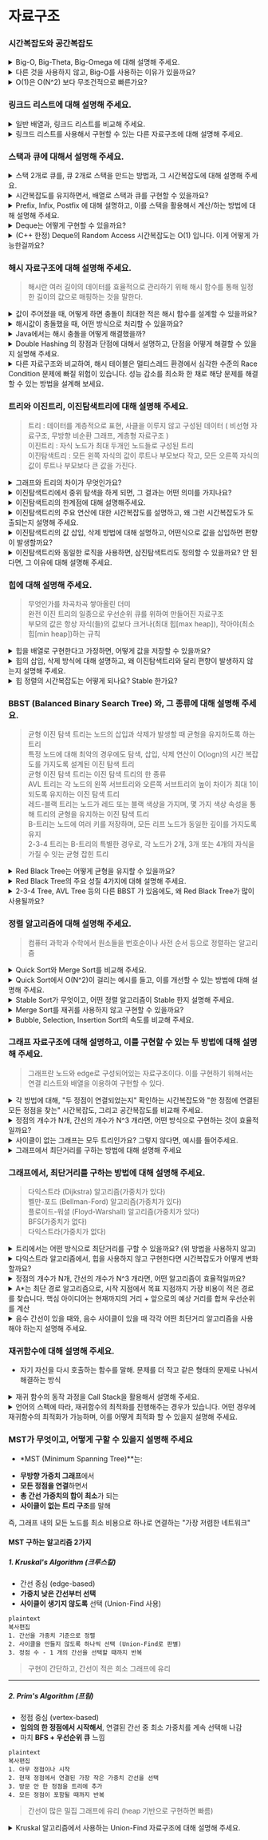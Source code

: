 # 자료구조
### 시간복잡도와 공간복잡도
<details>
<summary>Big-O, Big-Theta, Big-Omega 에 대해 설명해 주세요.</summary>
<div>

- Big-O 표기법은 최악의 경우 시간 복잡도를 나타내며, 알고리짐의 성능을 이해하는데 중요한 도구
- Big-Theta 표기법은 알고리즘의 평균적인 경우의 시간 복잡도
- Big Omega 표기법은 최선의 경우의 시간 복잡도

</div>
</details>
<details>
<summary>다른 것을 사용하지 않고, Big-O를 사용하는 이유가 있을까요?</summary>
<div>

- 알고리즘의 최악의 경우를 생각해야 함

</div>
</details>
<details>
<summary>O(1)은 O(N^2) 보다 무조건적으로 빠른가요?</summary>
<div>

- O(1)는 데이터 크기와 상관없이 일정한 시간이 걸리는 알고리즘
- O(N^2)는 데이터가 많아질 수록 처리시간이 급수적으로 늘어나는 알고리즘
- 데이터가 적다면 일정 수준까지 O(N^2)가 빠르거나 차이 적을 수는 있지만 데이터 양이 많아진다면 차이는 유의미하게 벌어져 O(1)가 훨씬 빠르다는걸 알 수 있다.

</div>
</details>

### 링크드 리스트에 대해 설명해 주세요.
<details>
<summary>일반 배열과, 링크드 리스트를 비교해 주세요.</summary>
<div>

- 배열은 정적자료 구조이며 index로 임의의 접근이 가능하다는 장점이 있어 접근과 탐색이 용이
- 링크드 리스트는 동적 자료구조로 크기를 정할 필요 없으며 노가 존재하여 노드 안에 데이터가 있고, 다음 데이터를 가르키는 주소를 가짐
- 크기의 제한이 없어 데이터 추가, 삭제가 자유롭지만 임의로 접근하는 것이 불가능하여 데이터를 탐색할 때 순차적으로 접근해야함

</div>
</details>

<details>
<summary>링크드 리스트를 사용해서 구현할 수 있는 다른 자료구조에 대해 설명해 주세요.</summary>
<div>

- 링크드 리스트로 구현할 수 있는 자료구조는 대부분 만들 수 있다. 대표적으로 스택이나 큐가 있다.
- 스택 : Last In Fist Out을 하는 자료구조
- 큐 : First In Fist Out을 하는 자료구조

</div>
</details>

### 스택과 큐에 대해서 설명해 주세요.
<details>
<summary>스택 2개로 큐를, 큐 2개로 스택을 만드는 방법과, 그 시간복잡도에 대해 설명해 주세요.</summary>
<div></div>
</details>
<details>
<summary> 시간복잡도를 유지하면서, 배열로 스택과 큐를 구현할 수 있을까요?</summary>
<div></div>
</details>
<details>
<summary>Prefix, Infix, Postfix 에 대해 설명하고, 이를 스택을 활용해서 계산/하는 방법에 대해 설명해 주세요.</summary>
<div>

- Prefix : 연산자를 먼저 표시하고 연산에 필요한 피연산자를 나중에 표기하는 방법이다. (+AB)
- Infix : 연산자를 두 피연산자 사이에 표기하는 방법으로 가장 일반적으로 사용되는 표현 방법이다. (A+B)
- Postfix : 피연산자를 먼저 표시하고 연산자를 나중에 표시하는 방법이다. (AB+)

</div>
</details>
<details>
<summary>Deque는 어떻게 구현할 수 있을까요?</summary>
<div></div>
</details>
<details>
<summary>(C++ 한정) Deque의 Random Access 시간복잡도는 O(1) 입니다. 이게 어떻게 가능한걸까요?</summary>
<div></div>
</details>

### 해시 자료구조에 대해 설명해 주세요.
> 해시란 여러 길이의 데이터를 효율적으로 관리하기 위해 해시 함수를 통해 일정한 길이의 값으로 매핑하는 것을 말한다.
<details>
<summary>값이 주어졌을 때, 어떻게 하면 충돌이 최대한 적은 해시 함수를 설계할 수 있을까요?</summary>
<div>

- Division Method :
값을 버킷 사이즈로 나누어 나머지를 전체 버킷사이즈에서 뺀값으로 사용, 이 때 버킷사이즈는 소수를 사용하고 2의 제곱수와 먼 값을 사용하는 것이 좋다.
- Digit Folding :
값이 문자열일 때 아스키코드로 바꿔 합한 값을 사용, 이때 버킷사이즈를 넘어갈 수 있기 때문에 Divison Method를 함께 사용
- Multiplication Method :
floor(k*A mod 1) * m의 식을 사용한다. A는 0과 1사이의 실수 m은 2의 제곱수를 사용한다.
- Univiersal Hashing :
여러 해시함수를 무작위로 사용한다.
</div>
</details>

<details>
<summary>해시값이 충돌했을 때, 어떤 방식으로 처리할 수 있을까요?</summary>
<div>

- Chaning :
연결리스트를 사용해 중복된 값을 저장한다.
- Open Addressing :
인덱스가 중복되었다면 다른 빈 인덱스를 찾아 저장하는 방법
    - linear probing :
가장 가까운 빈 인덱스를 사용
    - quadratic probing :
2의 제곱수로 탐색하여 빈 인덱스를 사용
    - double hashing probing :
빈 인덱스를 찾을 때 까지 해시 함수를 사용하여 탐색
</div>
</details>

<details>
<summary>Java에서는 해시 충돌을 어떻게 해결했을까?</summary>
<div>

- jdk7까지는 linked list를 사용한 separate chaning을 활용.
- jdk8에서 linked list와 red black tree를 혼용한 separate chaining을 활용.
- 충돌을 한 key-value쌍이 적을때는 linked list로 작동을 한다.
- 충돌을 한 key-value쌍이 특정 임계치에 도달하면 red black tree로 작동을 한다.
</div>
</details>

<details>
<summary>Double Hashing 의 장점과 단점에 대해서 설명하고, 단점을 어떻게 해결할 수 있을지 설명해 주세요.</summary>
<div>

- 장점 : 클러스터링에 영향을 받지 않음
- 단점 : 연산량이 많음, 캐쉬의 효율이 가장 좋지 않음
- primary clustering : 특정 영역에 원소가 몰리는 현상
- secondary clustering : 여러 개의 원소가 동일한 초기 해시 값을 갖는 현상
</div>
</details>

<details>
<summary>다른 자료구조와 비교하여, 해시 테이블은 멀티스레드 환경에서 심각한 수준의 Race Condition 문제에 빠질 위험이 있습니다. 성능 감소를 최소화 한 채로 해당 문제를 해결할 수 있는 방법을 설계해 보세요.</summary>
<div>

- Race Condition(경쟁 상태) 혹은 경쟁 조건이라고도 불리우며 로 둘 이상의 스레드, 프로세스 그외 작업들이 공유 자원(변수, 메모리, 파일 등)에 대해 동시에 접근할 때 누가 언제 데이터를 읽거나 쓰느냐에 따라 결과가 달라질 수 있는 문제것입니다
- 해결방법
    - 상호배제(Mutual exclusion) : 스레드가 공유 변수 또는 공유 스레드를 사용하는 경우 다른 스레드가 동일한 작업을 수행하지 못하도록 배제한다.
    - 프로세스 동기화(Synchronize the process) : 한번에 하나의 프로세스만 공유데이터에 액세스할 수 있도록 한다.
</details>

### 트리와 이진트리, 이진탐색트리에 대해 설명해 주세요.

> 트리 : 데이터를 계층적으로 표현, 사클을 이루지 않고 구성된 데이터 ( 비선형 자료구조, 무방향 비순환 그래프, 계층형 자료구조 )  
> 이진트리 : 자식 노드가 최대 두개인 노드들로 구성된 트리  
> 이진탐색트리 : 모든 왼쪽 자식의 값이 루트나 부모보다 작고, 모든 오른쪽 자식의 값이 루트나 부모보다 큰 값을 가진다.

<details>
<summary>그래프와 트리의 차이가 무엇인가요?</summary>
<div>

- 그래프는 부모-자식 관계가 없지만 트리는 계층형 구조를 가지고 있다
- 들다 노드와 노드간을 연결하는 간선으로 구성된 자료구조
- 트리는 한개의 경로만 가지고 그래프는 두개이상의 경로가 가능
</div>
</details>
<details>
<summary>이진탐색트리에서 중위 탐색을 하게 되면, 그 결과는 어떤 의미를 가지나요?</summary>
<div>

- 중위 순회 : 왼쪽 자식, 노드, 오른쪽 자식 순서로 방문하는 순회 방법
- 트리에 있는 데이터가 정렬된 순서대로 결과가 나옵니다. 
- 오름차순의 형태

</div>
</details>
<details>
<summary>이진탐색트리의 한계점에 대해 설명해주세요.</summary>
<div>

- 편향트리의 경우 링크드 리스트와 같은 형태가 된다.
- 균형 잡힌 트리가 만들어지도록 조건을 설정해야 한다.
</div>
</details>
<details>
<summary>이진탐색트리의 주요 연산에 대한 시간복잡도를 설명하고, 왜 그런 시간복잡도가 도출되는지 설명해 주세요.</summary>
<div>

- 찾고자하는 값과 현재 루트 노드의 값 비교 ->타겟 값이 더 크다면 오른쪽 서브 트리로 ->타겟 값이 더 작다면 왼쪽 서브 트리로
- 포화 트리인 경우 최악의 상황에서는 트리의 높이만큼 탐색하기 때문에 O(logn)
- 편향 트리인 경우 트리의 높이는 n이 되므로, O(n)의 시간 복잡도를 가진다
</div>
</details>
<details>
<summary>이진탐색트리의 값 삽입, 삭제 방법에 대해 설명하고, 어떤식으로 값을 삽입하면 편향이 발생할까요?</summary>
<div>

- 삽입 연산은 새로운 노드를 삽입할 위치를 찾는 과정과 그 위치에 노드를 추가하는 과정으로 구성됨
- 새로운 노드를 삽입할 위치를 찾아야 하기 때문에 탐색과 동일한 시간복잡도를 가짐
- 포화트리 편향트리 O(logn)
- 자식 두 개인 노드를 삭제하는 경우가 최악 시간복잡도
- 삭제할 노드를 찾고 해당 자식 노드도 찾아야 하는 경우이고 최대 시간복잡도는 O(logn)으로 동일
- 오름차순, 내림차순으로 값을 삽입하면 편향이 발생함
</div>
</details>
<details>
<summary>이진탐색트리와 동일한 로직을 사용하면, 삼진탐색트리도 정의할 수 있을까요? 안 된다면, 그 이유에 대해 설명해 주세요.</summary>
<div>

- 동일한 로직을 사용하면 삼진탐색트리를 정의할 수 없음
- 삼진탐색트리는 이진탐색트리와 달리, 3개 구간으로 나눠지므로 중간 자식의 값을 지정하는 방법을 어떻게 하냐에 딸라 달라지기 때문에 정의할 수 없음

</div>
</details>

### 힙에 대해 설명해 주세요.
> 무엇인가를 차곡차곡 쌓아올린 더미  
> 완전 이진 트리의 일종으로 우선순위 큐를 위하여 만들어진 자료구조  
> 부모의 값은 항상 자식(들)의 값보다 크거나(최대 힙[max heap]), 작아야(최소 힙[min heap])하는 규칙
<details>
<summary>힙을 배열로 구현한다고 가정하면, 어떻게 값을 저장할 수 있을까요?</summary>
</details>
<details>
<summary>힙의 삽입, 삭제 방식에 대해 설명하고, 왜 이진탐색트리와 달리 편향이 발생하지 않는지 설명해 주세요.</summary>
</details>
<details>
<summary>힙 정렬의 시간복잡도는 어떻게 되나요? Stable 한가요?</summary>
</details>

### BBST (Balanced Binary Search Tree) 와, 그 종류에 대해 설명해 주세요.
> 균형 이진 탐색 트리는 노드의 삽입과 삭제가 발생할 때 균형을 유지하도록 하는 트리  
> 특정 노드에 대해 최악의 경우에도 탐색, 삽입, 삭제 연산이 O(logn)의 시간 복잡도를 가지도록 설계된 이진 탐색 트리  
> 균형 이진 탐색 트리는 이진 탐색 트리의 한 종류  
> AVL 트리는 각 노드의 왼쪽 서브트리와 오른쪽 서브트리의 높이 차이가 최대 1이 되도록 유지하는 이진 탐색 트리  
> 레드-블랙 트리는 노드가 레드 또는 블랙 색상을 가지며, 몇 가지 색상 속성을 통해 트리의 균형을 유지하는 이진 탐색 트리  
> B-트리는 노드에 여러 키를 저장하며, 모든 리프 노드가 동일한 깊이를 가지도록 유지  
> 2-3-4 트리는 B-트리의 특별한 경우로, 각 노드가 2개, 3개 또는 4개의 자식을 가질 수 잇는 균형 잡힌 트리
<details>
<summary>Red Black Tree는 어떻게 균형을 유지할 수 있을까요?</summary>
<div>

- 리프노드에서 루트노드까지 가는 경로에서 만나는 검은색 노드의 개수가 같다.
</div>
</details>
<details>
<summary>Red Black Tree의 주요 성질 4가지에 대해 설명해 주세요.</summary>
<div>

- 루트 노드는 검은색이다.
- 모든 리프(null lif)는 검은색이다.
- 빨간색 노드의 자식은 검은색이다.
- 모든 리프노드에서 black depth 는 같다.
</div>
</details>
<details>
<summary>2-3-4 Tree, AVL Tree 등의 다른 BBST 가 있음에도, 왜 Red Black Tree가 많이 사용될까요?</summary>
<div>

- 삽입, 삭제 작업 시 균형을 맞추기 위한 작업 횟수가 적다.
- 각 노드당 색깔을 표현하는 데 단 1bit의 저장공간만 필요하다.
- 언제 회전에 의해 균형을 잡아햐 하는지가 쉽게 판별된다.
- 이진 탐색 트리의 함수를 거의 그대로 사용한다.
</div>
</details>

### 정렬 알고리즘에 대해 설명해 주세요.
> 컴퓨터 과학과 수학에서 원소들을 번호순이나 사전 순서 등으로 정렬하는 알고리즘
<details>
<summary>Quick Sort와 Merge Sort를 비교해 주세요.</summary>
<div>

* 퀵 정렬 : 분할 정복 (Devide and Conquer) 기법과 재귀 알고리즘을 이용한 정렬 알고리즘
* 병함 정렬 : 퀵 정렬과 마찬가지로 분할 정복 방법을 통해 정렬이다. 퀵 정렬과 비슷하지만 안정 정렬

* 부분 배열의 구획 : 나뉘어진 배열은 여러 비율로 나뉜다. vs	배열은 항상 반으로 나뉜다.
* 최악의 경우 시간복잡도 : O(n^2) vs O(nlogn)
* 사용 용도 : 작은 크기의 배열에서 잘 동작 vs 어떤 크기의 Dataset에서도 적절히 동작
* 효율성 : 작은 크기 Dataset에서는 병합 정렬보다 빠르다. vs 큰 Dataset에서는 퀵 정렬보다 빠르다.
* 정렬 방식 : 내부 정렬 vs 외부 정렬
* 별도 저장 공간 : 불 필요 vs 필요
* Stable : X(그러나 구현 방식에 따라 가능) vs O
</div>
</details>

<details>
<summary>Quick Sort에서 O(N^2)이 걸리는 예시를 들고, 이를 개선할 수 있는 방법에 대해 설명해 주세요.</summary>
<div>

* 오름차순 혹은 내림차순으로 정렬되어 파티션이 나뉘지 않는 경우
* 중간값과 맨 앞값을 서로 스왑해주면 어느정도 개선이 가능
</div>
</details>

<details>
<summary>Stable Sort가 무엇이고, 어떤 정렬 알고리즘이 Stable 한지 설명해 주세요.</summary>
<div>

* stable sort란 중복된 값이 있을 시 이 순서가 변경되지 않는 정렬을 의미한다. insertion sort, merge sort, bubble sort, counting sort가 있다.
</div>
</details>

<details>
<summary>Merge Sort를 재귀를 사용하지 않고 구현할 수 있을까요?</summary>
<div>

* 큐를 이용하여 구현할 수 있다.
</div>
</details>

<details>
<summary>Bubble, Selection, Insertion Sort의 속도를 비교해 주세요.</summary>
<div>

* 시간복잡도는 모두 O(n^2)
</div>
</details>

### 그래프 자료구조에 대해 설명하고, 이를 구현할 수 있는 두 방법에 대해 설명해 주세요.
> 그래프란 노드와 edge로 구성되어있는 자료구조이다. 이를 구현하기 위해서는 연결 리스트와 배열을 이용하여 구현할 수 있다.
<details>
<summary>각 방법에 대해, "두 정점이 연결되었는지" 확인하는 시간복잡도와 "한 정점에 연결된 모든 정점을 찾는" 시간복잡도, 그리고 공간복잡도를 비교해 주세요.</summary>
<div>

</div>
</details>

<details>
<summary>정점의 개수가 N개, 간선의 개수가 N^3 개라면, 어떤 방식으로 구현하는 것이 효율적일까요?</summary>
<div>

</div>
</details>

<details>
<summary>사이클이 없는 그래프는 모두 트리인가요? 그렇지 않다면, 예시를 들어주세요.</summary>
<div>

</div>
</details>

<details>
<summary>그래프에서 최단거리를 구하는 방법에 대해 설명해 주세요</summary>
<div>

* 그래프에서 최단거리 알고리즘은 다양하게 있음. 다익스트라 알고리즘, 벨만-포드 알고리즘, BFS 등이 있음
* BFS는 가중치가 모두 없거나 모두 동일한 경우, 다익스트라나 밸만포드의 경우는 가중치가 있는 * 그래프에서 최단거리 구할때 용이함. 벨만포드는 특히 음의 가중치를 처리할 때 유용함.
</div>
</details>

### 그래프에서, 최단거리를 구하는 방법에 대해 설명해 주세요.
> 다익스트라 (Dijkstra) 알고리즘(가중치가 있다)  
> 벨만-포드 (Bellman-Ford) 알고리즘(가중치가 있다)  
> 플로이드-워셜 (Floyd-Warshall) 알고리즘(가중치가 있다)  
> BFS(가중치가 없다)  
> 다익스트라(가중치가 없다)  
<details>
<summary>트리에서는 어떤 방식으로 최단거리를 구할 수 있을까요? (위 방법을 사용하지 않고)</summary>
<div>

* LCA 사용
</div>
</details>
<details>
<summary>다익스트라 알고리즘에서, 힙을 사용하지 않고 구현한다면 시간복잡도가 어떻게 변화할까요?</summary>
<div>

|구현 방식 | 시간복잡도 | 비고|  
|힙 사용 안 함 | O(V2+E)O(V^2 + E)O(V2+E) | 노드 수(V)가 작을 때 적합|  
|힙 (우선순위 큐) 사용 | O((V+E)log⁡V)O((V + E) \log V)O((V+E)logV) | 일반적으로 효율적|
</div>
</details>
<details>
<summary>정점의 개수가 N개, 간선의 개수가 N^3 개라면, 어떤 알고리즘이 효율적일까요?</summary>
<div>

단일 출발점 최단 경로만 구하고 싶다면:  
→ 다익스트라 (힙 미사용도 괜찮음)  
→ 어차피 
𝑂
(
𝑁
3
)
O(N 
3
 )이므로 힙의 장점이 크게 부각되지 않음
모든 정점 쌍 최단 경로가 필요하다면:  
→ 플로이드–워셜이 가독성, 구현 난이도 면에서 우수
</div>
</details>
<details>
<summary>A*는 최단 경로 알고리즘으로, 시작 지점에서 목표 지점까지 가장 비용이 적은 경로를 찾습니다.
핵심 아이디어는 현재까지의 거리 + 앞으로의 예상 거리를 합쳐 우선순위를 계산</summary>
<div>

* A* 알고리즘 : A*는 최단 경로 알고리즘으로, 시작 지점에서 목표 지점까지 가장 비용이 적은 경로를 찾습니다.
* 평가 함수
𝑓(𝑛)=𝑔(𝑛)+ℎ(𝑛)
* g(n): 시작점에서 현재 노드 n까지의 실제 비용
* h(n): 목표까지의 예상 비용 (휴리스틱)
→ 이게 A*의 핵심!  

| 항목         | 다익스트라                          | A* 알고리즘                                      |
|--------------|-------------------------------------|--------------------------------------------------|
| 휴리스틱 사용 | ❌ 사용하지 않음                     | ✅ 사용함                                         |
| 우선순위     | 실제 거리 `g(n)`                    | 실제 거리 `g(n)` + 추정 거리 `h(n)`              |
| 성능         | 최단 경로 보장, 느릴 수 있음        | 최단 경로 보장, 빠를 수 있음                     |
| 최적성       | 항상 최적                           | 휴리스틱이 적절하면 최적                         |
| 사용처       | 일반 그래프 탐색                    | 목표가 명확한 탐색 (예: 지도, 게임 AI 등)        |

A* 알고리즘 특징  
✅ 다익스트라보다 빠를 수 있음  
✅ 목표가 있는 탐색에 특화  
✅ 휴리스틱을 잘 짜야 함  
✅ 최적 경로 보장 가능 (단, 휴리스틱이 낙관적일 때)  
</div>
</details>

<details>
<summary>음수 간선이 있을 때와, 음수 사이클이 있을 때 각각 어떤 최단거리 알고리즘을 사용해야 하는지 설명해 주세요.</summary>
<div>

## 상황별 요약

| 상황                      | 가능한 간선 | 특징                                        | 사용 가능한 알고리즘        |
|---------------------------|--------------|---------------------------------------------|------------------------------|
| ✅ 음수 간선만 있음        | 음수 허용     | 최단 경로는 정의 가능                         | **벨만–포드 알고리즘**         |
| ❌ 음수 사이클 있음        | 음수 사이클   | 최단 경로가 무한히 작아짐 (−∞), 정의 불가능     | **최단 경로 정의 불가, 탐지만 가능** |
| ✅ 양수 간선만 있음        | 양수만 허용   | 가장 일반적인 상황                           | **다익스트라, A\*, BFS 등**     |

### 음수 간선이 있을 때 (음수 사이클은 없음)

- 다익스트라는 사용 불가
  - 이미 방문한 노드가 나중에 더 짧은 거리로 갱신될 수 있어 오류 발생
- **벨만–포드 알고리즘**
  - 시간 복잡도: `O(V * E)`
  - 음수 간선을 허용하면서도 **정확한 최단 거리 계산** 가능
  - 동시에 **음수 사이클 탐지** 기능도 포함됨

---

### 음수 사이클이 있을 때

- **최단 경로가 무한히 작아지기 때문에 정의 자체가 불가능**
  - 예: 어떤 노드에서 출발해 음수 사이클을 계속 돌면 비용이 계속 감소
- **벨만–포드로 탐지 가능**
  - 반복 중에도 거리 갱신이 계속 발생하면 음수 사이클 존재

---

### 양수 간선만 있을 때

- 이 경우는 다익스트라, A\*, BFS (가중치 1) 등 다양한 알고리즘 사용 가능
- 일반적으로 가장 빠르고 효율적인 상황

---
</div>
</details>

### 재귀함수에 대해 설명해 주세요.
* 자기 자신을 다시 호출하는 함수를 말해. 문제를 더 작고 같은 형태의 문제로 나눠서 해결하는 방식
<details>
<summary>재귀 함수의 동작 과정을 Call Stack을 활용해서 설명해 주세요.</summary>
<div>

Step	호출 스택	리턴 값  
1	factorial(3)	
2	factorial(3) → factorial(2)	  
3	factorial(3) → factorial(2) → factorial(1)	  
4	factorial(3) → factorial(2)	1  
5	factorial(3)	2  
6	(empty)	6  
</div>
</details>

<details>
<summary>언어의 스펙에 따라, 재귀함수의 최적화를 진행해주는 경우가 있습니다. 어떤 경우에 재귀함수의 최적화가 가능하며, 이를 어떻게 최적화 할 수 있을지 설명해 주세요.</summary>
<div>

- 꼬리 재귀(Tail Recursion) : 스택을 새로 쌓지 않고 덮어씀(재사) → 메모리 절약, Stack Overflow 방지
- 재귀 → 반복 변환 (직접 최적화)
</div>
</details>

### MST가 무엇이고, 어떻게 구할 수 있을지 설명해 주세요
* *MST (Minimum Spanning Tree)**는:
- **무방향 가중치 그래프**에서
- **모든 정점을 연결**하면서
- **총 간선 가중치의 합이 최소**가 되는
- **사이클이 없는 트리 구조**를 말해

즉, 그래프 내의 모든 노드를 최소 비용으로 하나로 연결하는 "가장 저렴한 네트워크"  
#### MST 구하는 알고리즘 2가지

##### 1. Kruskal's Algorithm (크루스칼)

- 간선 중심 (edge-based)
- **가중치 낮은 간선부터 선택**
- **사이클이 생기지 않도록** 선택 (Union-Find 사용)

```
plaintext
복사편집
1. 간선을 가중치 기준으로 정렬
2. 사이클을 만들지 않도록 하나씩 선택 (Union-Find로 판별)
3. 정점 수 - 1 개의 간선을 선택할 때까지 반복

```

> 구현이 간단하고, 간선이 적은 희소 그래프에 유리
> 

---

##### 2. Prim's Algorithm (프림)

- 정점 중심 (vertex-based)
- **임의의 한 정점에서 시작해서**, 연결된 간선 중 최소 가중치를 계속 선택해 나감
- 마치 **BFS + 우선순위 큐** 느낌

```
plaintext
복사편집
1. 아무 정점이나 시작
2. 현재 정점에서 연결된 가장 작은 가중치 간선을 선택
3. 방문 안 한 정점을 트리에 추가
4. 모든 정점이 포함될 때까지 반복

```

> 간선이 많은 밀집 그래프에 유리 (heap 기반으로 구현하면 빠름)

<details>
<summary>Kruskal 알고리즘에서 사용하는 Union-Find 자료구조에 대해 설명해 주세요.</summary>
<div>

</div>
</details>